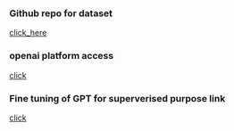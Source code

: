 ### Github repo for dataset

[click_here](https://github.com/redashu/Datasets.git)

### openai platform access 

[click](https://platform.openai.com/docs/overview)

### Fine tuning of GPT for superverised purpose link 

[click](https://platform.openai.com/docs/guides/supervised-fine-tuning)

